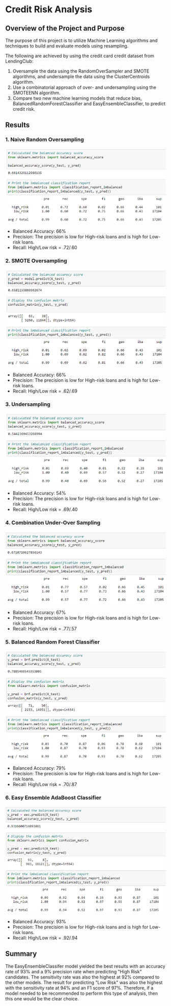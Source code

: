 # Credit Risk Analysis

## Overview of the Project and Purpose

The purpose of this project is to utilize Machine Learning algorithms and techniques to build and evaluate models using resampling.

The following are achieved by using the credit card credit dataset from LendingClub:

1. Oversample the data using the RandomOverSampler and SMOTE algorithms, and undersample the data using the ClusterCentroids algorithm.
2. Use a combinatorial approach of over- and undersampling using the SMOTEENN algorithm.
3. Compare two new machine learning models that reduce bias, BalancedRandomForestClassifier and EasyEnsembleClassifier, to predict credit risk.

## Results

### 1. Naive Random Oversampling

![](Resources/Capture1.PNG)

- Balanced Accuracy: 66%
- Precision: The precision is low for High-risk loans and is high for Low-risk loans.
- Recall: High/Low risk = .72/.60

### 2. SMOTE Oversampling

![](Resources/Capture2.PNG)

- Balanced Accuracy: 66%
- Precision: The precision is low for High-risk loans and is high for Low-risk loans.
- Recall: High/Low risk = .62/.69

### 3. Undersampling

![](Resources/Capture3.PNG)

- Balanced Accuracy: 54%
- Precision: The precision is low for High-risk loans and is high for Low-risk loans.
- Recall: High/Low risk = .69/.40

### 4. Combination Under-Over Sampling

![](Resources/Capture4.PNG)

- Balanced Accuracy: 67%
- Precision: The precision is low for High-risk loans and is high for Low-risk loans.
- Recall: High/Low risk = .77/.57

### 5. Balanced Random Forest Classifier

![](Resources/Capture5.PNG)

- Balanced Accuracy: 79%
- Precision: The precision is low for High-risk loans and is high for Low-risk loans.
- Recall: High/Low risk = .70/.87

### 6. Easy Ensemble AdaBoost Classifier

![](Resources/Capture6.PNG)

- Balanced Accuracy: 93%
- Precision: The precision is low for High-risk loans and is high for Low-risk loans.
- Recall: High/Low risk = .92/.94

## Summary

The EasyEnsembleClassifer model yielded the best results with an accuracy rate of 93% and a 9% precision rate when predicting "High Risk" candidates. The sensitivity rate was also the highest at 92% compared to the other models. The result for predicting "Low Risk" was also the highest with the sensitivity rate at 94% and an F1 score of 97%. Therefore, if a model needed to be recommended to perform this type of analysis, then this one would be the clear choice.
